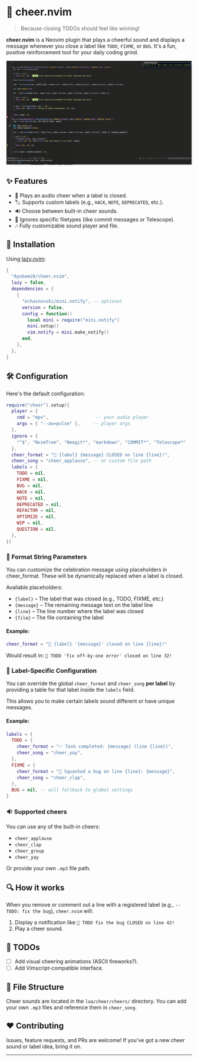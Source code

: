 # 🎉 cheer.nvim

> Because closing TODOs should feel like winning!

**cheer.nvim** is a Neovim plugin that plays a cheerful sound and displays a message whenever you close a label like `TODO`, `FIXME`, or `BUG`. It's a fun, positive reinforcement tool for your daily coding grind.

![cheer-preview](./screenshots/golang_project.png)

## ✨ Features

- 🔔 Plays an audio cheer when a label is closed.
- 🏷️ Supports custom labels (e.g., `HACK`, `NOTE`, `DEPRECATED`, etc.).
- 🔊 Choose between built-in cheer sounds.
- 🧠 Ignores specific filetypes (like commit messages or Telescope).
- 🎶 Fully customizable sound player and file.

## 🚀 Installation

Using [lazy.nvim](https://github.com/folke/lazy.nvim):

```lua
{
  "Ayobami0/cheer.nvim",
  lazy = false,
  dependencies = {
    {
      "echasnovski/mini.notify", -- optional
      version = false,
      config = function()
        local mini = require("mini.notify")
        mini.setup()
        vim.notify = mini.make_notify()
      end,
    },
  },
}
```

## 🛠️ Configuration

Here's the default configuration:

```lua
require("cheer").setup({
  player = {
    cmd = "mpv",                  -- your audio player
    args = { "--ao=pulse" },     -- player args
  },
  ignore = {
    "^$", "NvimTree", "Neogit*", "markdown", "COMMIT*", "Telescope*"
  },
  cheer_format = "🎉 {label} {message} CLOSED on line {line}!",
  cheer_song = "cheer_applause", -- or custom file path
  labels = {
    TODO = nil,
    FIXME = nil,
    BUG = nil,
    HACK = nil,
    NOTE = nil,
    DEPRECATED = nil,
    REFACTOR = nil,
    OPTIMIZE = nil,
    WIP = nil,
    QUESTION = nil,
  },
})
```

### 🧩 Format String Parameters
You can customize the celebration message using placeholders in cheer_format. These will be dynamically replaced when a label is closed.

Available placeholders:
- `{label}` – The label that was closed (e.g., TODO, FIXME, etc.)
- `{message}` – The remaining message text on the label line
- `{line}` – The line number where the label was closed
- `{file}` – The file containing the label

#### Example:
```lua
cheer_format = "🎉 {label} '{message}' closed on line {line}!"
```
Would result in:
`🎉 TODO 'fix off-by-one error' closed on line 32!`

### 🎯 Label-Specific Configuration

You can override the global `cheer_format` and `cheer_song` **per label** by providing a table for that label inside the `labels` field.

This allows you to make certain labels sound different or have unique messages.

#### Example:

```lua
labels = {
  TODO = {
    cheer_format = "✅ Task completed: {message} (line {line})",
    cheer_song = "cheer_yay",
  },
  FIXME = {
    cheer_format = "🐛 Squashed a bug on line {line}: {message}",
    cheer_song = "cheer_clap",
  },
  BUG = nil, -- will fallback to global settings
}
```
### 🔉 Supported cheers

You can use any of the built-in cheers:

- `cheer_applause`
- `cheer_clap`
- `cheer_group`
- `cheer_yay`

Or provide your own `.mp3` file path.

## 🔍 How it works

When you remove or comment out a line with a registered label (e.g., `-- TODO: fix the bug`), `cheer.nvim` will:

1. Display a notification like `🎉 TODO fix the bug CLOSED on line 42!`
2. Play a cheer sound.

## 🧪 TODOs

- [ ] Add visual cheering animations (ASCII fireworks?).
- [ ] Add Vimscript-compatible interface.

## 📁 File Structure

Cheer sounds are located in the `lua/cheer/cheers/` directory. You can add your own `.mp3` files and reference them in `cheer_song`.

## ❤️ Contributing

Issues, feature requests, and PRs are welcome! If you've got a new cheer sound or label idea, bring it on.

---
